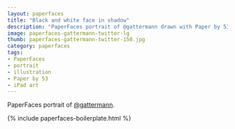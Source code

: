 ```yaml
---
layout: paperfaces
title: "Black and white face in shadow"
description: "PaperFaces portrait of @gattermann drawn with Paper by 53 on an iPad."
image: paperfaces-gattermann-twitter-lg
thumb: paperfaces-gattermann-twitter-150.jpg
category: paperfaces
tags: 
- PaperFaces
- portrait
- illustration
- Paper by 53
- iPad art
---
```


PaperFaces portrait of [@gattermann](http://twitter.com/gattermann).

{% include paperfaces-boilerplate.html %}